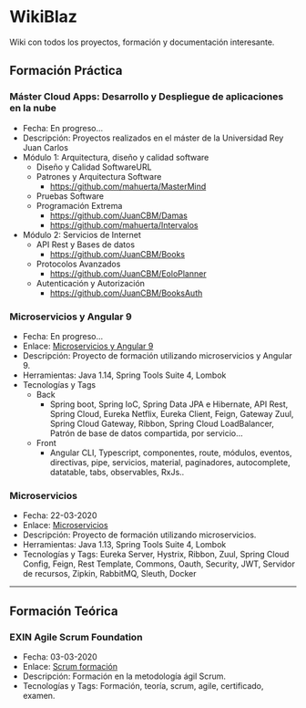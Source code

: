 # WikiBlaz
Wiki con todos los proyectos, formación y documentación interesante.

## Formación Práctica
### Máster Cloud Apps: Desarrollo y Despliegue de aplicaciones en la nube
* Fecha: En progreso...
* Descripción: Proyectos realizados en el máster de la Universidad Rey Juan Carlos
* Módulo 1: Arquitectura, diseño y calidad software
  * Diseño y Calidad SoftwareURL
  * Patrones y Arquitectura Software
    * https://github.com/mahuerta/MasterMind
  * Pruebas Software
  * Programación Extrema
    * https://github.com/JuanCBM/Damas
    * https://github.com/mahuerta/Intervalos
 * Módulo 2: Servicios de Internet
   * API Rest y Bases de datos
     * https://github.com/JuanCBM/Books
   * Protocolos Avanzados
     * https://github.com/JuanCBM/EoloPlanner
   * Autenticación y Autorización
     * https://github.com/JuanCBM/BooksAuth

### Microservicios y Angular 9
* Fecha: En progreso...
* Enlace: [Microservicios y Angular 9](https://github.com/JuanCBM/microservicios-angular9/wiki)
* Descripción: Proyecto de formación utilizando microservicios y Angular 9.
* Herramientas: Java 1.14, Spring Tools Suite 4, Lombok
* Tecnologías y Tags
  * Back
    * Spring boot, Spring IoC, Spring Data JPA e Hibernate, API Rest, Spring Cloud, Eureka Netflix, Eureka Client, Feign, Gateway Zuul, Spring Cloud Gateway, Ribbon, Spring Cloud LoadBalancer, Patrón de base de datos compartida, por servicio...
  * Front
    * Angular CLI, Typescript, componentes, route, módulos, eventos, directivas, pipe, servicios, material, paginadores, autocomplete, datatable, tabs, observables, RxJs..

### Microservicios
* Fecha: 22-03-2020
* Enlace: [Microservicios](https://github.com/JuanCBM/microservicios/wiki)
* Descripción: Proyecto de formación utilizando microservicios.
* Herramientas: Java 1.13, Spring Tools Suite 4, Lombok
* Tecnologías y Tags: Eureka Server, Hystrix, Ribbon, Zuul, Spring Cloud Config, Feign, Rest Template, Commons, Oauth, Security, JWT, Servidor de recursos, Zipkin, RabbitMQ, Sleuth, Docker

____________________________________________________________________________________________________________________________
## Formación Teórica

### EXIN Agile Scrum Foundation
* Fecha: 03-03-2020
* Enlace: [Scrum formación](https://github.com/JuanCBM/formacion-exin/wiki)
* Descripción: Formación en la metodología ágil Scrum.
* Tecnologías y Tags: Formación, teoría, scrum, agile, certificado, examen.


